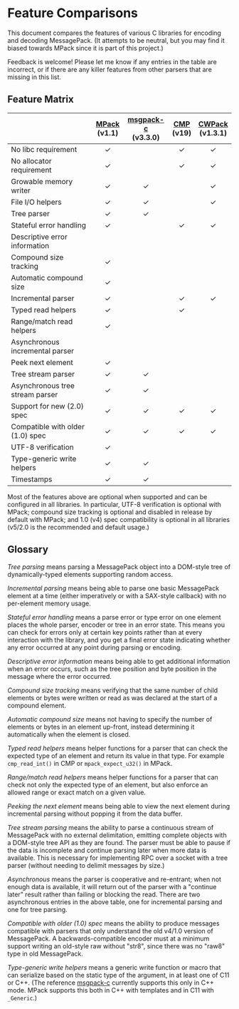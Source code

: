 # Feature Comparisons

This document compares the features of various C libraries for encoding and decoding MessagePack. (It attempts to be neutral, but you may find it biased towards MPack since it is part of this project.)

Feedback is welcome! Please let me know if any entries in the table are incorrect, or if there are any killer features from other parsers that are missing in this list.

## Feature Matrix

[mpack]: https://github.com/ludocode/mpack
[msgpack-c]: https://github.com/msgpack/msgpack-c
[cmp]: https://github.com/camgunz/cmp
[cwpack]: https://github.com/clwi/CWPack

|    | [MPack][mpack]<br>(v1.1) | [msgpack-c][msgpack-c]<br>(v3.3.0) | [CMP][cmp]<br>(v19) | [CWPack][cwpack]<br>(v1.3.1) |
|:------------------------------------|:---:|:---:|:---:|:---:|
| No libc requirement                 | ✓   |     | ✓   | ✓   |
| No allocator requirement            | ✓   |     | ✓   | ✓   |
| Growable memory writer              | ✓   | ✓   |     | ✓   |
| File I/O helpers                    | ✓   | ✓   |     | ✓   |
| Tree parser                         | ✓   | ✓   |     |     |
| Stateful error handling             | ✓   |     | ✓   | ✓   |
| Descriptive error information       |     |     |     |     |
| Compound size tracking              | ✓   |     |     |     |
| Automatic compound size             | ✓   |     |     |     |
| Incremental parser                  | ✓   |     | ✓   | ✓   |
| Typed read helpers                  | ✓   |     | ✓   |     |
| Range/match read helpers            | ✓   |     |     |     |
| Asynchronous incremental parser     |     |     |     |     |
| Peek next element                   | ✓   |     |     |     |
| Tree stream parser                  | ✓   | ✓   |     |     |
| Asynchronous tree stream parser     | ✓   | ✓   |     |     |
| Support for new (2.0) spec          | ✓   | ✓   | ✓   | ✓   |
| Compatible with older (1.0) spec    | ✓   | ✓   | ✓   | ✓   |
| UTF-8 verification                  | ✓   |     |     |     |
| Type-generic write helpers          | ✓   | ✓   |     |     |
| Timestamps                          | ✓   | ✓   |     |     |

Most of the features above are optional when supported and can be configured in all libraries. In particular, UTF-8 verification is optional with MPack; compound size tracking is optional and disabled in release by default with MPack; and 1.0 (v4) spec compatibility is optional in all libraries (v5/2.0 is the recommended and default usage.)

## Glossary

*Tree parsing* means parsing a MessagePack object into a DOM-style tree of dynamically-typed elements supporting random access.

*Incremental parsing* means being able to parse one basic MessagePack element at a time (either imperatively or with a SAX-style callback) with no per-element memory usage.

*Stateful error handling* means a parse error or type error on one element places the whole parser, encoder or tree in an error state. This means you can check for errors only at certain key points rather than at every interaction with the library, and you get a final error state indicating whether any error occurred at any point during parsing or encoding.

*Descriptive error information* means being able to get additional information when an error occurs, such as the tree position and byte position in the message where the error occurred.

*Compound size tracking* means verifying that the same number of child elements or bytes were written or read as was declared at the start of a compound element.

*Automatic compound size* means not having to specify the number of elements or bytes in an element up-front, instead determining it automatically when the element is closed.

*Typed read helpers* means helper functions for a parser that can check the expected type of an element and return its value in that type. For example `cmp_read_int()` in CMP or `mpack_expect_u32()` in MPack.

*Range/match read helpers* means helper functions for a parser that can check not only the expected type of an element, but also enforce an allowed range or exact match on a given value.

*Peeking the next element* means being able to view the next element during incremental parsing without popping it from the data buffer.

*Tree stream parsing* means the ability to parse a continuous stream of MessagePack with no external delimitation, emitting complete objects with a DOM-style tree API as they are found. The parser must be able to pause if the data is incomplete and continue parsing later when more data is available. This is necessary for implementing RPC over a socket with a tree parser (without needing to delimit messages by size.)

*Asynchronous* means the parser is cooperative and re-entrant; when not enough data is available, it will return out of the parser with a "continue later" result rather than failing or blocking the read. There are two asynchronous entries in the above table, one for incremental parsing and one for tree parsing.

*Compatible with older (1.0) spec* means the ability to produce messages compatible with parsers that only understand the old v4/1.0 version of MessagePack. A backwards-compatible encoder must at a minimum support writing an old-style raw without "str8", since there was no "raw8" type in old MessagePack.

*Type-generic write helpers* means a generic write function or macro that can serialize based on the static type of the argument, in at least one of C11 or C++. (The reference [msgpack-c][msgpack-c] currently supports this only in C++ mode. MPack supports this both in C++ with templates and in C11 with `_Generic`.)
